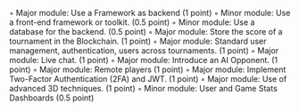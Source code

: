 ◦ Major module: Use a Framework as backend (1 point)
◦ Minor module: Use a front-end framework or toolkit. (0.5 point)
◦ Minor module: Use a database for the backend. (0.5 point)
◦ Major module: Store the score of a tournament in the Blockchain. (1 point)
◦ Major module: Standard user management, authentication, users across
tournaments. (1 point)
◦ Major module: Live chat. (1 point)
◦ Major module: Introduce an AI Opponent. (1 point)
◦ Major module: Remote players (1 point)
◦ Major module: Implement Two-Factor Authentication (2FA) and JWT. (1 point)
◦ Major module: Use of advanced 3D techniques. (1 point)
◦ Minor module: User and Game Stats Dashboards (0.5 point)
